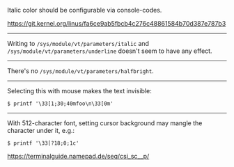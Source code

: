 Italic color should be configurable via console-codes.

<https://git.kernel.org/linus/fa6ce9ab5fbcb4c276c48861584b70d387e787b3>

---

Writing to
`/sys/module/vt/parameters/italic`
and
`/sys/module/vt/parameters/underline`
doesn't seem to have any effect.

---

There's no 
`/sys/module/vt/parameters/halfbright`.

---

Selecting this with mouse makes the text invisible:
```console
$ printf '\33[1;30;40mfoo\n\33[0m'
```

---

With 512-character font, setting cursor background may mangle the character under it, e.g.:
```console
$ printf '\33[?18;0;1c'
```

<https://terminalguide.namepad.de/seq/csi_sc__p/>
